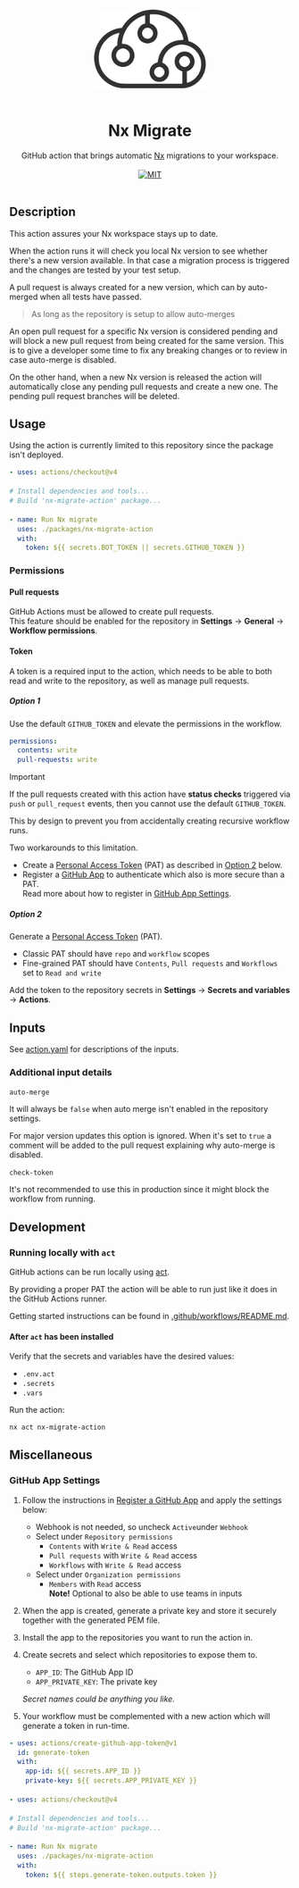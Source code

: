 <p align="center">
  <br />
  <img width="200" src="../../assets/cdwr-cloud.png" alt="codeware sthlm logo">
  <br />
  <br />
</p>

<h1 align='center'>Nx Migrate</h1>

<p align='center'>
  GitHub action that brings automatic <a href='https://nx.dev'>Nx</a> migrations to your workspace.
  <br />
  <br />
  <a href='https://opensource.org/licenses/MIT'><img src='https://img.shields.io/badge/License-MIT-green.svg' alt='MIT'></a>
  <br />
  <br />
</p>

## Description

This action assures your Nx workspace stays up to date.

When the action runs it will check you local Nx version to see whether there's a new version available.
In that case a migration process is triggered and the changes are tested by your test setup.

A pull request is always created for a new version, which can by auto-merged when all tests have passed.

> As long as the repository is setup to allow auto-merges

An open pull request for a specific Nx version is considered pending and will block a new pull request from being created for the same version. This is to give a developer some time to fix any breaking changes or to review in case auto-merge is disabled.

On the other hand, when a new Nx version is released the action will automatically close any pending pull requests and create a new one. The pending pull request branches will be deleted.

## Usage

Using the action is currently limited to this repository since the package isn't deployed.

```yaml
- uses: actions/checkout@v4

# Install dependencies and tools...
# Build 'nx-migrate-action' package...

- name: Run Nx migrate
  uses: ./packages/nx-migrate-action
  with:
    token: ${{ secrets.BOT_TOKEN || secrets.GITHUB_TOKEN }}
```

### Permissions

#### Pull requests

GitHub Actions must be allowed to create pull requests.  
This feature should be enabled for the repository in **Settings** -> **General** -> **Workflow permissions**.

#### Token

A token is a required input to the action, which needs to be able to both read and write to the repository, as well as manage pull requests.

##### Option 1

Use the default `GITHUB_TOKEN` and elevate the permissions in the workflow.

```yml
permissions:
  contents: write
  pull-requests: write
```

> [!IMPORTANT]
>
> If the pull requests created with this action have **status checks** triggered via `push` or `pull_request` events, then you cannot use the default `GITHUB_TOKEN`.
>
> This by design to prevent you from accidentally creating recursive workflow runs.
>
> Two workarounds to this limitation.
>
> - Create a [Personal Access Token](https://docs.github.com/en/authentication/keeping-your-account-and-data-secure/managing-your-personal-access-tokens) (PAT) as described in [Option 2](#option-2) below.
> - Register a [GitHub App](https://docs.github.com/en/apps/creating-github-apps/registering-a-github-app/registering-a-github-app) to authenticate which also is more secure than a PAT.  
>   Read more about how to register in [GitHub App Settings](#github-app-settings).

##### Option 2

Generate a [Personal Access Token](https://docs.github.com/en/authentication/keeping-your-account-and-data-secure/managing-your-personal-access-tokens) (PAT).

- Classic PAT should have `repo` and `workflow` scopes
- Fine-grained PAT should have `Contents`, `Pull requests` and `Workflows` set to `Read and write`

Add the token to the repository secrets in **Settings** -> **Secrets and variables** -> **Actions**.

## Inputs

See [action.yaml](action.yml) for descriptions of the inputs.

### Additional input details

`auto-merge`

It will always be `false` when auto merge isn't enabled in the repository settings.

For major version updates this option is ignored. When it's set to `true` a comment will be added to the pull request explaining why auto-merge is disabled.

`check-token`

It's not recommended to use this in production since it might block the workflow from running.

## Development

### Running locally with `act`

GitHub actions can be run locally using [act](https://github.com/nektos/act).

By providing a proper PAT the action will be able to run just like it does in the GitHub Actions runner.

Getting started instructions can be found in [.github/workflows/README.md](.github/workflows/README.md).

#### After `act` has been installed

Verify that the secrets and variables have the desired values:

- `.env.act`
- `.secrets`
- `.vars`

Run the action:

```sh
nx act nx-migrate-action
```

## Miscellaneous

### GitHub App Settings

1. Follow the instructions in [Register a GitHub App](https://docs.github.com/en/apps/creating-github-apps/registering-a-github-app/registering-a-github-app) and apply the settings below:

   - Webhook is not needed, so uncheck `Active`under `Webhook`
   - Select under `Repository permissions`
     - `Contents` with `Write & Read` access
     - `Pull requests` with `Write & Read` access
     - `Workflows` with `Write & Read` access
   - Select under `Organization permissions`
     - `Members` with `Read` access  
       **Note!** Optional to also be able to use teams in inputs

2. When the app is created, generate a private key and store it securely together with the generated PEM file.

3. Install the app to the repositories you want to run the action in.

4. Create secrets and select which repositories to expose them to.

   - `APP_ID`: The GitHub App ID
   - `APP_PRIVATE_KEY`: The private key

   _Secret names could be anything you like._

5. Your workflow must be complemented with a new action which will generate a token in run-time.

```yml
- uses: actions/create-github-app-token@v1
  id: generate-token
  with:
    app-id: ${{ secrets.APP_ID }}
    private-key: ${{ secrets.APP_PRIVATE_KEY }}

- uses: actions/checkout@v4

# Install dependencies and tools...
# Build 'nx-migrate-action' package...

- name: Run Nx migrate
  uses: ./packages/nx-migrate-action
  with:
    token: ${{ steps.generate-token.outputs.token }}
```
